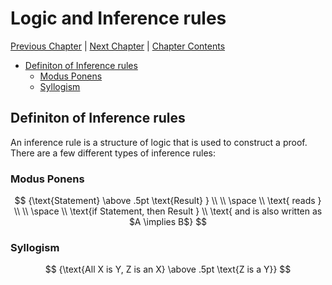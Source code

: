 # Logic and Inference rules <!-- omit in toc -->

[Previous Chapter][prev] | [Next Chapter][next] | [Chapter Contents][index]

[prev]: ./01axioms
[next]: ./03proofs
[index]: ./index

- [Definiton of Inference rules](#definiton-of-inference-rules)
  - [Modus Ponens](#modus-ponens)
  - [Syllogism](#syllogism)

## Definiton of Inference rules

An inference rule is a structure of logic that is used to construct a proof. There are a few different types of inference rules:

### Modus Ponens

$$
{\text{Statement} \above .5pt \text{Result} } \\
\\ \space \\
\text{ reads } \\
\\ \space \\
\text{if Statement, then Result } \\
\text{ and is also written as $A \implies B$}
$$

### Syllogism

$$
{\text{All X is Y, Z is an X} \above .5pt \text{Z is a Y}}
$$